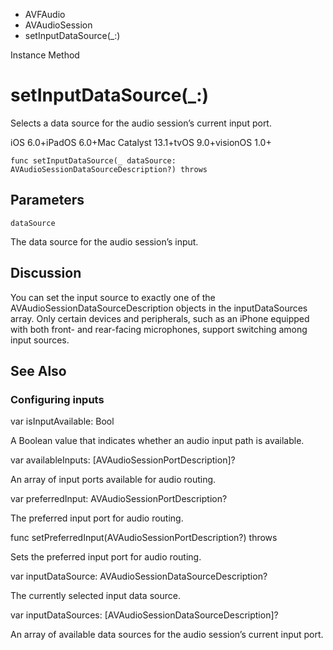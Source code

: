 

- AVFAudio
- AVAudioSession
-  setInputDataSource(\_:) 

Instance Method

# setInputDataSource(\_:)

Selects a data source for the audio session’s current input port.

iOS 6.0+iPadOS 6.0+Mac Catalyst 13.1+tvOS 9.0+visionOS 1.0+

``` source
func setInputDataSource(_ dataSource: AVAudioSessionDataSourceDescription?) throws
```

## Parameters 

`dataSource`  

The data source for the audio session’s input.

## Discussion

You can set the input source to exactly one of the AVAudioSessionDataSourceDescription objects in the inputDataSources array. Only certain devices and peripherals, such as an iPhone equipped with both front- and rear-facing microphones, support switching among input sources.

## See Also

### Configuring inputs

var isInputAvailable: Bool

A Boolean value that indicates whether an audio input path is available.

var availableInputs: [AVAudioSessionPortDescription]?

An array of input ports available for audio routing.

var preferredInput: AVAudioSessionPortDescription?

The preferred input port for audio routing.

func setPreferredInput(AVAudioSessionPortDescription?) throws

Sets the preferred input port for audio routing.

var inputDataSource: AVAudioSessionDataSourceDescription?

The currently selected input data source.

var inputDataSources: [AVAudioSessionDataSourceDescription]?

An array of available data sources for the audio session’s current input port.

